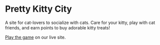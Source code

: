 # Pretty Kitty City

A site for cat-lovers to socialize with cats. Care for your kitty, play with cat friends, and earn points to buy adorable kitty treats!

[Play the game](http://www.prettykitty.city/) on our live site.
